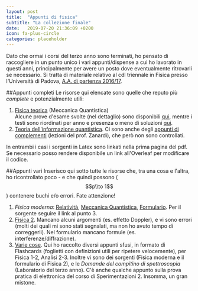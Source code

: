 ```yaml
---
layout: post
title:  "Appunti di fisica"
subtitle: "La collezione finale"
date:   2019-07-20 21:36:09 +0200
icon: fa-plus-circle
categories: placeholder
---
```


Dato che ormai i corsi del terzo anno sono terminati, ho pensato di raccogliere in un punto unico i vari appunti/dispense a cui ho lavorato in questi anni, principalmente per avere un posto dove eventualmente ritrovarli se necessario. Si tratta di materiale relativo al cdl triennale in Fisica presso l'Università di Padova, [A.A. di partenza 2016/17](https://didattica.unipd.it/off/2016/LT/SC/SC1158/000ZZ).

##Appunti completi
Le risorse qui elencate sono quelle che reputo più _complete_ e potenzialmente utili:
1.  [Fisica teorica](https://drive.google.com/open?id=1q0yrQNs-9_2EH3r6irQlpMr8MoiWNe-C) (Meccanica Quantistica) <br/> 
Alcune prove d'esame svolte (nel dettaglio) sono disponibili [qui](https://drive.google.com/open?id=1ZLbKK-93zoVEQzkp1MLd4Vyc5ZxRDiyx), mentre i testi sono riordinati per anno e presenza o meno di soluzioni [qui](https://drive.google.com/open?id=12AV0nRdaeDvKLF-Zq0mhQvUEMqn6DKbL).
2. [Teoria dell'informazione quantistica](https://drive.google.com/open?id=1AFjHJZqn9P_cYYHNMwQrlpZudnniUK7K). Ci sono anche degli [appunti di complementi](http://bit.ly/2XE0ePk) (lezioni del prof. Zanardi), che però non sono controllati.

In entrambi i casi i sorgenti in Latex sono linkati nella prima pagina del pdf. Se necessario posso rendere disponibile un link all'Overleaf per modificare il codice.

##Appunti vari
Inserisco qui sotto tutte le risorse che, tra una cosa e l'altra, ho ricontrollato poco - e che quindi possono ($$p\\to 1$$) contenere buchi e/o errori. Fate attenzione!
1. *Fisica moderna*: [Relatività](http://bit.ly/2AaLcYL), [Meccanica Quantistica](http://bit.ly/2Cf1qS8), [Formulario](http://bit.ly/2PFH8EY). Per il sorgente seguire il link al punto 3.
2. [Fisica 2](https://drive.google.com/drive/folders/15P5iLDF_fj9O61y0msCCrSFhgJhQ5Py7?usp=sharing). Mancano alcuni argomenti (es. effetto Doppler), e vi sono errori (molti dei quali mi sono stati segnalati, ma non ho avuto tempo di correggerli). Nel formulario mancano formule (es. interferenze/diffrazione).
3. [Varie cose](https://drive.google.com/open?id=1kTCcJ0Cg8arRkieBUf_iFGhZooRvMVZm). Qui ho raccolto diversi appunti sfusi, in formato di Flashcards (foglietti con definizioni utili per ripetere velocemente), per Fisica 1-2, Analisi 2-3. Inoltre vi sono dei sorgenti (Fisica moderna e il formulario di Fisica 2), e le *Domande del compitino di spettroscopia* (Laboratorio del terzo anno). C'è anche qualche appunto sulla prova pratica di elettronica del corso di Sperimentazioni 2. Insomma, un gran mistone.